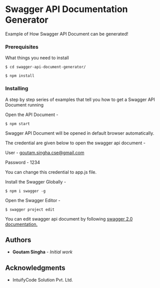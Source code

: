 # Swagger API Documentation Generator
Example of How Swagger API Document can be generated!

### Prerequisites

What things you need to install 

```
$ cd swagger-api-document-generator/
```

```
$ npm install
```

### Installing

A step by step series of examples that tell you how to get a Swagger API Document running

Open the API Document  - 
```
$ npm start
```
Swagger API Document will be opened in default browser automatically. 

The credential are given below to open the swagger api document -


User - goutam.singha.cse@gmail.com

Password - 1234


You can change this credential to app.js file. 


Install the Swagger Globally  - 
```
$ npm i swagger -g
```

Open the Swagger Editor  - 
```
$ swagger project edit
```

You can edit swagger api document by following [swagger 2.0 documentation.](https://swagger.io/docs/specification/2-0/basic-structure/)



## Authors

* **Goutam Singha** - *Initial work* 

## Acknowledgments

* IntuifyCode Solution Pvt. Ltd.